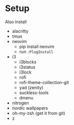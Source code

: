 # Setup

Also install
* alacritty
* tmux
* neovim
    * pip install neovim
    * run `:PlugInstall`
* i3
    * i3blocks
    * i3status
    * i3lock
    * rofi
    * rofi-theme-collection-git
    * yad (zenity)
    * suckless-tools
    * dmenu
 * nitrogen
 * nordic wallpapers
 * oh-my-zsh (get it from git)
 * z
